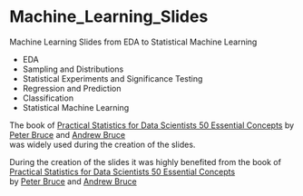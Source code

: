 # Machine_Learning_Slides
Machine Learning Slides from EDA to Statistical Machine Learning

- EDA
- Sampling and Distributions
- Statistical Experiments and Significance Testing
- Regression and Prediction
- Classification
- Statistical Machine Learning

The book of [Practical Statistics for Data Scientists 50 Essential Concepts](http://shop.oreilly.com/product/0636920048992.do "oreilly website") by  [Peter Bruce](https://www.oreilly.com/pub/au/6936) and [Andrew Bruce](https://www.oreilly.com/pub/au/6937) <br> was widely used during the creation of the slides.

During the creation of the slides it was highly benefited from the book of <br> [Practical Statistics for Data Scientists 50 Essential Concepts](http://shop.oreilly.com/product/0636920048992.do "oreilly website") <br> by  [Peter Bruce](https://www.oreilly.com/pub/au/6936) and [Andrew Bruce](https://www.oreilly.com/pub/au/6937)

